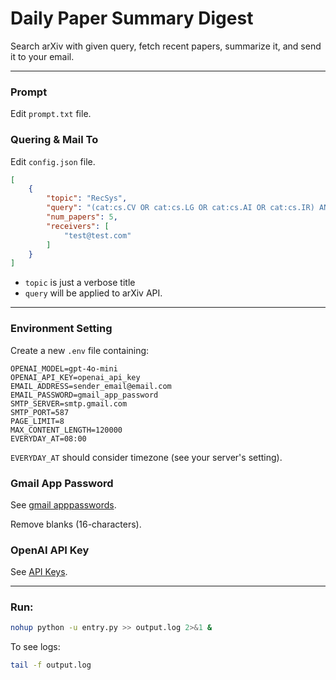 # Daily Paper Summary Digest

Search arXiv with given query, fetch recent papers, summarize it, and send it to your email.

---

### Prompt

Edit `prompt.txt` file.

### Quering & Mail To

Edit `config.json` file.

```json
[
    {
        "topic": "RecSys",
        "query": "(cat:cs.CV OR cat:cs.LG OR cat:cs.AI OR cat:cs.IR) AND (\"recommendation\" OR \"recommender\")",
        "num_papers": 5,
        "receivers": [
            "test@test.com"
        ]
    }
]
```

* `topic` is just a verbose title
* `query` will be applied to arXiv API.

---

### Environment Setting

Create a new `.env` file containing:

```
OPENAI_MODEL=gpt-4o-mini
OPENAI_API_KEY=openai_api_key
EMAIL_ADDRESS=sender_email@email.com
EMAIL_PASSWORD=gmail_app_password
SMTP_SERVER=smtp.gmail.com
SMTP_PORT=587
PAGE_LIMIT=8
MAX_CONTENT_LENGTH=120000
EVERYDAY_AT=08:00
```

`EVERYDAY_AT` should consider timezone (see your server's setting).

### Gmail App Password

See [gmail apppasswords](https://myaccount.google.com/apppasswords).

Remove blanks (16-characters).

### OpenAI API Key

See [API Keys](https://platform.openai.com/api-keys).

---

### Run:

```bash
nohup python -u entry.py >> output.log 2>&1 &
```

To see logs:

```bash
tail -f output.log
```
